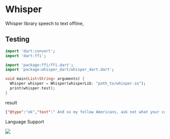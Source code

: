 # Whisper

Whisper library speech to text offline, 


## Testing
```dart
import 'dart:convert';
import 'dart:ffi';

import 'package:ffi/ffi.dart';
import 'package:whisper_dart/whisper_dart.dart';

void main(List<String> arguments) {
  Whisper whisper = Whisper(whisperLib: "path_to/whisper.so");
  print(whisper.test);
}
```

result
```json
{"@type":"ok","text":" And so my fellow Americans, ask not what your country can do for you, ask what you can do for your country."}
```

Language Support 

![](https://github.com/openai/whisper/raw/main/language-breakdown.svg)
